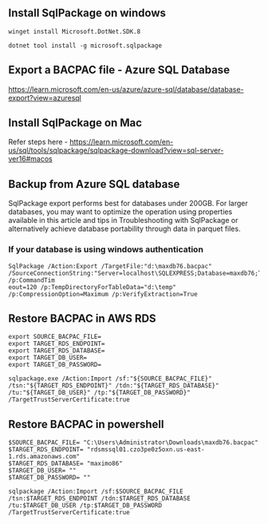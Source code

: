 ## Install SqlPackage on windows
```
winget install Microsoft.DotNet.SDK.8
```
```
dotnet tool install -g microsoft.sqlpackage
```

## Export a BACPAC file - Azure SQL Database
https://learn.microsoft.com/en-us/azure/azure-sql/database/database-export?view=azuresql

## Install SqlPackage on Mac
Refer steps here - https://learn.microsoft.com/en-us/sql/tools/sqlpackage/sqlpackage-download?view=sql-server-ver16#macos

## Backup from Azure SQL database
SqlPackage export performs best for databases under 200GB. For larger databases, you may want to optimize the operation using properties available in this article and tips in Troubleshooting with SqlPackage or alternatively achieve database portability through data in parquet files.

### If your database is using windows authentication
```
SqlPackage /Action:Export /TargetFile:"d:\maxdb76.bacpac" /SourceConnectionString:"Server=localhost\SQLEXPRESS;Database=maxdb76;Trusted_Connection=True;TrustServerCertificate=True" /p:CommandTim
eout=120 /p:TempDirectoryForTableData="d:\temp" /p:CompressionOption=Maximum /p:VerifyExtraction=True
```

## Restore BACPAC in AWS RDS
```
export SOURCE_BACPAC_FILE=
export TARGET_RDS_ENDPOINT=
export TARGET_RDS_DATABASE=
export TARGET_DB_USER=
export TARGET_DB_PASSWORD=
```
```
sqlpackage.exe /Action:Import /sf:"${SOURCE_BACPAC_FILE}" /tsn:"${TARGET_RDS_ENDPOINT}" /tdn:"${TARGET_RDS_DATABASE}" /tu:"${TARGET_DB_USER}" /tp:"${TARGET_DB_PASSWORD}" /TargetTrustServerCertificate:true 
```

## Restore BACPAC in powershell
```
$SOURCE_BACPAC_FILE= "C:\Users\Administrator\Downloads\maxdb76.bacpac"
$TARGET_RDS_ENDPOINT= "rdsmssql01.czo3pe0z5oxn.us-east-1.rds.amazonaws.com"
$TARGET_RDS_DATABASE= "maximo86"
$TARGET_DB_USER= ""
$TARGET_DB_PASSWORD= ""

sqlpackage /Action:Import /sf:$SOURCE_BACPAC_FILE /tsn:$TARGET_RDS_ENDPOINT /tdn:$TARGET_RDS_DATABASE /tu:$TARGET_DB_USER /tp:$TARGET_DB_PASSWORD /TargetTrustServerCertificate:true 

```


